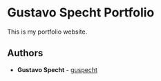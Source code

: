 # Gustavo Specht Portfolio

This is my portfolio website.

## Authors

* **Gustavo Specht** - [guspecht](https://github.com/guspecht)
